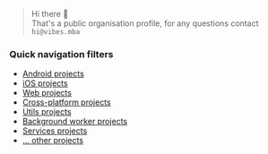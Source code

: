 > Hi there 👋  
> That's a public organisation profile, for any questions contact `hi@vibes.mba`

### Quick navigation filters
- [Android projects](https://github.com/search?q=org%3AVibesHi%20topic%3Aandroid&type=repositories)
- [iOS projects](https://github.com/search?q=org%3AVibesHi%20topic%3Aios&type=repositories)
- [Web projects](https://github.com/search?q=org%3AVibesHi%20topic%3Aweb&type=repositories)
- [Cross-platform projects](https://github.com/search?q=org%3AVibesHi%20topic%3Across-platform&type=repositories)
- [Utils projects](https://github.com/search?q=org%3AVibesHi%20topic%3Autil&type=repositories)
- [Background worker projects](https://github.com/search?q=org%3AVibesHi%20topic%3Abackground-worker&type=repositories)
- [Services projects](https://github.com/search?q=org%3AVibesHi%20topic%3Aservice&type=repositories)
- [... other projects](https://github.com/search?q=org%3AVibesHi+-topic%3Aandroid+-topic%3Aios+-topic%3Aweb+-topic%3Across-platform&type=repositories)
